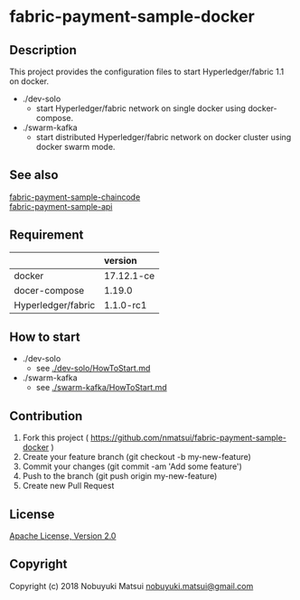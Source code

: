# fabric-payment-sample-docker
## Description
This project provides the configuration files to start Hyperledger/fabric 1.1 on docker.

- ./dev-solo
  - start Hyperledger/fabric network on single docker using docker-compose.
- ./swarm-kafka
  - start distributed Hyperledger/fabric network on docker cluster using docker swarm mode.

## See also
[fabric-payment-sample-chaincode](https://github.com/nmatsui/fabric-payment-sample-chaincode)  
[fabric-payment-sample-api](https://github.com/nmatsui/fabric-payment-sample-api)

## Requirement

||version|
|:--|:--|
|docker|17.12.1-ce|
|docer-compose|1.19.0|
|Hyperledger/fabric|1.1.0-rc1|

## How to start

- ./dev-solo
    - see [./dev-solo/HowToStart.md](/dev-solo/HowToStart.md)
- ./swarm-kafka
    - see [./swarm-kafka/HowToStart.md](/swarm-kafka/HowToStart.md)

## Contribution
1. Fork this project ( https://github.com/nmatsui/fabric-payment-sample-docker )
2. Create your feature branch (git checkout -b my-new-feature)
3. Commit your changes (git commit -am 'Add some feature')
4. Push to the branch (git push origin my-new-feature)
5. Create new Pull Request

## License
[Apache License, Version 2.0](/LICENSE)

## Copyright
Copyright (c) 2018 Nobuyuki Matsui <nobuyuki.matsui@gmail.com>
